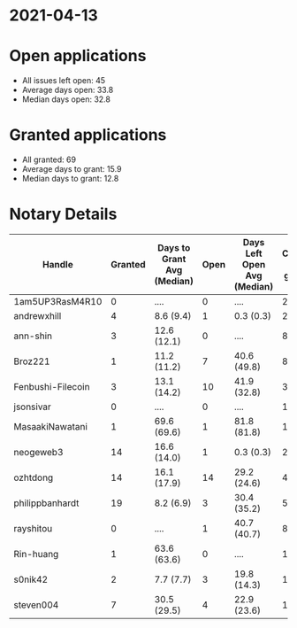 2021-04-13
==========

# Open applications

- All issues left open: 45
- Average days open: 33.8
- Median days open: 32.8

# Granted applications

- All granted: 69
- Average days to grant: 15.9
- Median days to grant: 12.8

# Notary Details

| Handle            |   Granted | Days to Grant Avg (Median)   |   Open | Days Left Open Avg (Median)   |   Closed (no grant) |
|-------------------|-----------|------------------------------|--------|-------------------------------|---------------------|
| 1am5UP3RasM4R10   |         0 | ....                         |      0 | ....                          |                   2 |
| andrewxhill       |         4 | 8.6  (9.4)                   |      1 | 0.3  (0.3)                    |                  26 |
| ann-shin          |         3 | 12.6  (12.1)                 |      0 | ....                          |                   8 |
| Broz221           |         1 | 11.2  (11.2)                 |      7 | 40.6  (49.8)                  |                   8 |
| Fenbushi-Filecoin |         3 | 13.1  (14.2)                 |     10 | 41.9  (32.8)                  |                  31 |
| jsonsivar         |         0 | ....                         |      0 | ....                          |                  13 |
| MasaakiNawatani   |         1 | 69.6  (69.6)                 |      1 | 81.8  (81.8)                  |                  10 |
| neogeweb3         |        14 | 16.6  (14.0)                 |      1 | 0.3  (0.3)                    |                  26 |
| ozhtdong          |        14 | 16.1  (17.9)                 |     14 | 29.2  (24.6)                  |                  40 |
| philippbanhardt   |        19 | 8.2  (6.9)                   |      3 | 30.4  (35.2)                  |                  57 |
| rayshitou         |         0 | ....                         |      1 | 40.7  (40.7)                  |                   8 |
| Rin-huang         |         1 | 63.6  (63.6)                 |      0 | ....                          |                   1 |
| s0nik42           |         2 | 7.7  (7.7)                   |      3 | 19.8  (14.3)                  |                  15 |
| steven004         |         7 | 30.5  (29.5)                 |      4 | 22.9  (23.6)                  |                  13 |